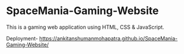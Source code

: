 # SpaceMania-Gaming-Website
This is a gaming web application using HTML, CSS &amp; JavaScript.

Deployment-
https://ankitanshumanmohapatra.github.io/SpaceMania-Gaming-Website/
